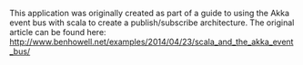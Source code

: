This application was originally created as part of a guide to using the Akka event bus with scala to create a publish/subscribe architecture.
The original article can be found here: http://www.benhowell.net/examples/2014/04/23/scala_and_the_akka_event_bus/
